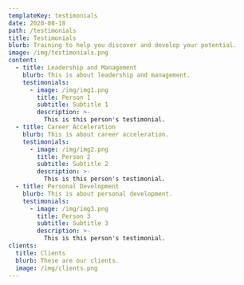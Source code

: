 ```yaml
---
templateKey: testimonials
date: 2020-08-18
path: /testimonials
title: Testimonials
blurb: Training to help you discover and develop your potential.
image: /img/testimonials.png
content:
  - title: Leadership and Management
    blurb: This is about leadership and management.
    testimonials:
      - image: /img/img1.png
        title: Person 1
        subtitle: Subtitle 1
        description: >-
          This is this person's testimonial.
  - title: Career Acceleration
    blurb: This is about career acceleration.
    testimonials:
      - image: /img/img2.png
        title: Person 2
        subtitle: Subtitle 2
        description: >-
          This is this person's testimonial.
  - title: Personal Development
    blurb: This is about personal development.
    testimonials:
      - image: /img/img3.png
        title: Person 3
        subtitle: Subtitle 3
        description: >-
          This is this person's testimonial.
clients:
  title: Clients
  blurb: These are our clients.
  image: /img/clients.png
---
```

